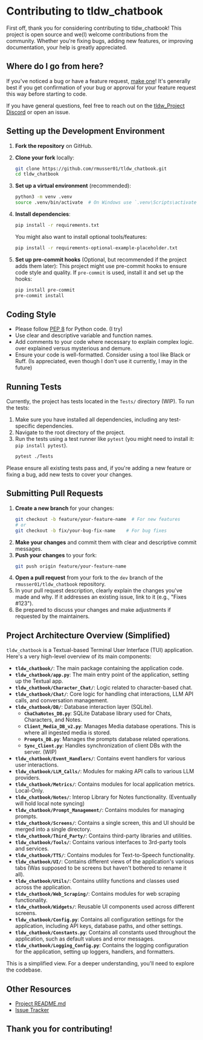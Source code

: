 # Contributing to tldw_chatbook

First off, thank you for considering contributing to tldw_chatbook! This project is open source and we(I) welcome contributions from the community. Whether you're fixing bugs, adding new features, or improving documentation, your help is greatly appreciated.

## Where do I go from here?

If you've noticed a bug or have a feature request, [make one](https://github.com/rmusser01/tldw_chatbook/issues/new)! It's generally best if you get confirmation of your bug or approval for your feature request this way before starting to code.

If you have general questions, feel free to reach out on the [tldw_Project Discord](https://discord.gg/your-discord-link-here) or open an issue.

## Setting up the Development Environment

1.  **Fork the repository** on GitHub.
2.  **Clone your fork** locally:
    ```bash
    git clone https://github.com/rmusser01/tldw_chatbook.git
    cd tldw_chatbook
    ```
3.  **Set up a virtual environment** (recommended):
    ```bash
    python3 -m venv .venv
    source .venv/bin/activate  # On Windows use `.venv\Scripts\activate`
    ```
4.  **Install dependencies**:
    ```bash
    pip install -r requirements.txt
    ```
    You might also want to install optional tools/features:
    ```bash
    pip install -r requirements-optional-example-placeholder.txt
    ```

5.  **Set up pre-commit hooks** (Optional, but recommended if the project adds them later):
    This project might use pre-commit hooks to ensure code style and quality. If `pre-commit` is used, install it and set up the hooks:
    ```bash
    pip install pre-commit
    pre-commit install
    ```

## Coding Style

*   Please follow [PEP 8](https://www.python.org/dev/peps/pep-0008/) for Python code. (I try)
*   Use clear and descriptive variable and function names.
*   Add comments to your code where necessary to explain complex logic. over explained versus mysterious and demure.
*   Ensure your code is well-formatted. Consider using a tool like Black or Ruff. (Is appreciated, even though I don't use it currently, I may in the future)

## Running Tests

Currently, the project has tests located in the `Tests/` directory (WIP). To run the tests:

1.  Make sure you have installed all dependencies, including any test-specific dependencies.
2.  Navigate to the root directory of the project.
3.  Run the tests using a test runner like `pytest` (you might need to install it: `pip install pytest`).
    ```bash
    pytest ./Tests
    ```

Please ensure all existing tests pass and, if you're adding a new feature or fixing a bug, add new tests to cover your changes.

## Submitting Pull Requests

1.  **Create a new branch** for your changes:
    ```bash
    git checkout -b feature/your-feature-name  # For new features
    # or
    git checkout -b fix/your-bug-fix-name    # For bug fixes
    ```
2.  **Make your changes** and commit them with clear and descriptive commit messages.
3.  **Push your changes** to your fork:
    ```bash
    git push origin feature/your-feature-name
    ```
4.  **Open a pull request** from your fork to the `dev` branch of the `rmusser01/tldw_chatbook` repository.
5.  In your pull request description, clearly explain the changes you've made and why. If it addresses an existing issue, link to it (e.g., "Fixes #123").
6.  Be prepared to discuss your changes and make adjustments if requested by the maintainers.

## Project Architecture Overview (Simplified)

`tldw_chatbook` is a Textual-based Terminal User Interface (TUI) application. Here's a very high-level overview of its main components:

- **`tldw_chatbook/`**: The main package containing the application code.
- **`tldw_chatbook/app.py`**: The main entry point of the application, setting up the Textual app.
- **`tldw_chatbook/Character_Chat/`**: Logic related to character-based chat.
- **`tldw_chatbook/Chat/`**: Core logic for handling chat interactions, LLM API calls, and conversation management.
- **`tldw_chatbook/DB/`**: Database interaction layer (SQLite).
  - **`ChaChaNotes_DB.py`**: SQLite Database library used for Chats, Characters, and Notes.
  - **`Client_Media_DB_v2.py`**: Manages Media database operations. This is where all ingested media is stored.
  - **`Prompts_DB.py`**: Manages the prompts database related operations.
  - **`Sync_Client.py`**: Handles synchronization of client DBs with the server. (WIP)
- **`tldw_chatbook/Event_Handlers/`**: Contains event handlers for various user interactions.
- **`tldw_chatbook/LLM_Calls/`**: Modules for making API calls to various LLM providers.
- **`tldw_chatbook/Metrics/`**: Contains modules for local application metrics. Local-Only.
- **`tldw_chatbook/Notes/`**: Interop Library for Notes functionality. (Eventually will hold local note syncing)
- **`tldw_chatbook/Prompt_Management/`**: Contains modules for managing prompts.
- **`tldw_chatbook/Screens/`**: Contains a single screen, this and UI should be merged into a single directory.
- **`tldw_chatbook/Third_Party/`**: Contains third-party libraries and utilities.
- **`tldw_chatbook/Tools/`**: Contains various interfaces to 3rd-party tools and services.
- **`tldw_chatbook/TTS/`**: Contains modules for Text-to-Speech functionality.
- **`tldw_chatbook/UI/`**: Contains different views of the application's various tabs (Was supposed to be screens but haven't bothered to rename it all).
- **`tldw_chatbook/Utils/`**: Contains utility functions and classes used across the application.
- **`tldw_chatbook/Web_Scraping/`**: Contains modules for web scraping functionality.
- **`tldw_chatbook/Widgets/`**: Reusable UI components used across different screens.
- **`tldw_chatbook/Config.py`**: Contains all configuration settings for the application, including API keys, database paths, and other settings.
- **`tldw_chatbook/Constants.py`**: Contains all constants used throughout the application, such as default values and error messages.
- **`tldw_chatbook/Logging_Config.py`**: Contains the logging configuration for the application, setting up loggers, handlers, and formatters.

This is a simplified view. For a deeper understanding, you'll need to explore the codebase.

## Other Resources

*   [Project README.md](README.md)
*   [Issue Tracker](https://github.com/rmusser01/tldw_chatbook/issues)

## Thank you for contributing!
